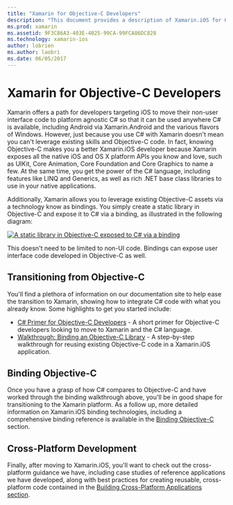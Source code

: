```yaml
---
title: "Xamarin for Objective-C Developers"
description: "This document provides a description of Xamarin.iOS for Objective-C developers. It links to guides that describe how to transition to C# from Objective-C, how to bind an Objective-C library for use in C#, and how to build a cross-platform mobile application."
ms.prod: xamarin
ms.assetid: 9F3C86A3-403E-4025-99CA-99FCA86DC828
ms.technology: xamarin-ios
author: lobrien
ms.author: laobri
ms.date: 06/05/2017
---
```


# Xamarin for Objective-C Developers

Xamarin offers a path for developers targeting iOS to move their non-user interface code to platform agnostic C# so that it can be used anywhere C# is available, including Android via Xamarin.Android and the various flavors of Windows. However, just because you use C# with Xamarin doesn't mean you can't leverage existing skills and Objective-C code. In fact, knowing Objective-C makes you a better Xamarin.iOS developer because Xamarin exposes all the native iOS and OS X platform APIs you know and love, such as UIKit, Core Animation, Core Foundation and Core Graphics to name a few. At the same time, you get the power of the C# language, including features like LINQ and Generics, as well as rich .NET base class libraries to use in your native applications.

Additionally, Xamarin allows you to leverage existing Objective-C assets via a technology know as bindings. You simply create a static library in Objective-C and expose it to C# via a binding, as illustrated in the following diagram:

 [![](images/01-bindings.png "A static library in Objective-C exposed to C# via a binding")](images/01-bindings.png#lightbox)

This doesn't need to be limited to non-UI code. Bindings can expose user interface code developed in Objective-C as well.

## Transitioning from Objective-C

You'll find a plethora of information on our documentation site to help ease the transition to Xamarin, showing how to integrate C# code with what you already know. Some highlights to get you started include:

- [C# Primer for Objective-C Developers](primer.md) - A short primer for Objective-C developers looking to move to Xamarin and the C# language. 
- [Walkthrough: Binding an Objective-C Library](~/ios/platform/binding-objective-c/walkthrough.md) - A step-by-step walkthrough for reusing existing Objective-C code in a Xamarin.iOS application. 


## Binding Objective-C

Once you have a grasp of how C# compares to Objective-C and have worked through the binding walkthrough above, you'll be in good shape for transitioning to the Xamarin platform. As a follow up, more detailed information on Xamarin.iOS binding technologies, including a comprehensive binding reference is available in the [Binding Objective-C](~/ios/platform/binding-objective-c/index.md) section.

## Cross-Platform Development

Finally, after moving to Xamarin.iOS, you'll want to check out the cross-platform guidance we have, including case studies of reference applications we have developed, along with best practices for creating reusable, cross-platform code contained in the [Building Cross-Platform Applications section](~/cross-platform/app-fundamentals/building-cross-platform-applications/index.md).
